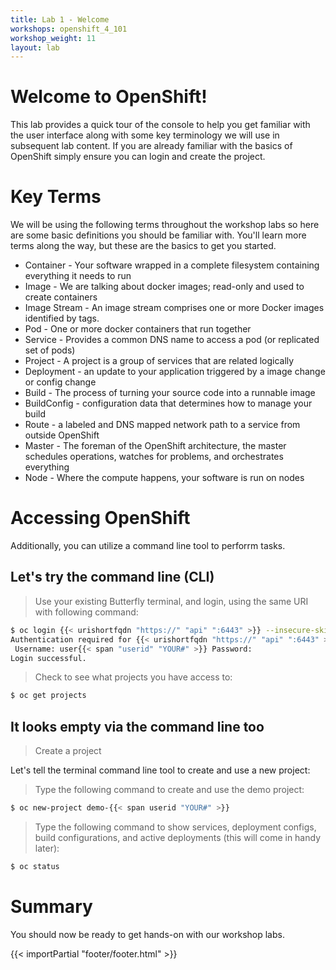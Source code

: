 ```yaml
---
title: Lab 1 - Welcome
workshops: openshift_4_101
workshop_weight: 11
layout: lab
---
```


# Welcome to OpenShift!
This lab provides a quick tour of the console to help you get familiar with the user interface along with some key terminology we will use in subsequent lab content.  If you are already familiar with the basics of OpenShift simply ensure you can login and create the project.

# Key Terms
We will be using the following terms throughout the workshop labs so here are some basic definitions you should be familiar with.  You'll learn more terms along the way, but these are the basics to get you started.

* Container - Your software wrapped in a complete filesystem containing everything it needs to run
* Image - We are talking about docker images; read-only and used to create containers
* Image Stream - An image stream comprises one or more Docker images identified by tags. 
* Pod - One or more docker containers that run together
* Service - Provides a common DNS name to access a pod (or replicated set of pods)
* Project - A project is a group of services that are related logically
* Deployment - an update to your application triggered by a image change or config change
* Build - The process of turning your source code into a runnable image
* BuildConfig - configuration data that determines how to manage your build
* Route - a labeled and DNS mapped network path to a service from outside OpenShift
* Master - The foreman of the OpenShift architecture, the master schedules operations, watches for problems, and orchestrates everything
* Node - Where the compute happens, your software is run on nodes

# Accessing OpenShift
Additionally, you can utilize a command line tool to perforrm tasks.

## Let's try the command line (CLI)
> <i class="fa fa-terminal"></i> Use your existing Butterfly terminal, and login, using the same URI with following command:

```bash
$ oc login {{< urishortfqdn "https://" "api" ":6443" >}} --insecure-skip-tls-verify=true
Authentication required for {{< urishortfqdn "https://" "api" ":6443" >}} (openshift)
 Username: user{{< span "userid" "YOUR#" >}} Password:
Login successful.
```

> <i class="fa fa-terminal"></i> Check to see what projects you have access to:

```bash
$ oc get projects
```

## It looks empty via the command line too

> Create a project

Let's tell the terminal command line tool to create and use a new project:

> <i class="fa fa-terminal"></i> Type the following command to create and use the demo project:

```bash
$ oc new-project demo-{{< span userid "YOUR#" >}}
```

> <i class="fa fa-terminal"></i> Type the following command to show services, deployment configs, build configurations, and active deployments (this will come in handy later):

```bash
$ oc status
```

# Summary
You should now be ready to get hands-on with our workshop labs.

{{< importPartial "footer/footer.html" >}}
